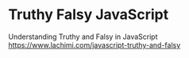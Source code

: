 # Truthy Falsy JavaScript

Understanding Truthy and Falsy in JavaScript
https://www.lachimi.com/javascript-truthy-and-falsy
